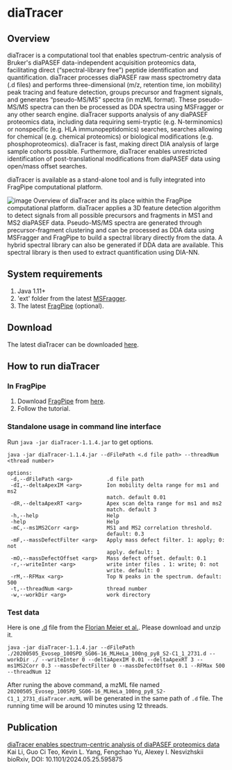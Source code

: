 # diaTracer

## Overview
diaTracer is a computational tool that enables spectrum-centric analysis of Bruker's diaPASEF data-independent acquisition proteomics data, facilitating direct (“spectral-library free”) peptide identification and quantification. diaTracer processes diaPASEF raw mass spectrometry data (.d files) and performs three-dimensional (m/z, retention time, ion mobility) peak tracing and feature detection, groups precursor and fragment signals, and generates “pseudo-MS/MS” spectra (in mzML format). These pseudo-MS/MS spectra can then be processed as DDA spectra using MSFragger or any other search engine. diaTracer supports analysis of any diaPASEF proteomics data, including data requiring semi-tryptic (e.g. N-terminomics) or nonspecific (e.g. HLA immunopeptidomics) searches, searches allowing for chemical (e.g. chemical proteomics) or biological modifications (e.g. phosphoproteomics). diaTracer is fast, making direct DIA analysis of large sample cohorts possible. Furthermore, diaTracer enables unrestricted identification of post-translational modifications from diaPASEF data using open/mass offset searches.

diaTracer is available as a stand-alone tool and is fully integrated into FragPipe computational platform.

![image](https://github.com/Nesvilab/diaTracer/assets/29800230/14191096-8b91-42af-8e99-b4e3e2e5a656)
Overview of diaTracer and its place within the FragPipe computational platform. 
diaTracer applies a 3D feature detection algorithm to detect signals from all possible precursors and fragments in MS1 and MS2 diaPASEF data. Pseudo-MS/MS spectra are generated through precursor-fragment clustering and can be processed as DDA data using MSFragger and FragPipe to build a spectral library directly from the data. A hybrid spectral library can also be generated if DDA data are available. This spectral library is then used to extract quantification using DIA-NN.


## System requirements
1. Java 1.11+
2. 'ext' folder from the latest [MSFragger](https://msfragger.arsci.com/upgrader/).
3. The latest [FragPipe](https://github.com/Nesvilab/FragPipe/releases/latest) (optional).
## Download
The latest diaTracer can be downloaded [here](https://msfragger-upgrader.nesvilab.org/diatracer/).

## How to run diaTracer
### In FragPipe
1. Download [FragPipe](http://fragpipe.nesvilab.org/) from [here](https://github.com/Nesvilab/FragPipe/releases/latest).
2. Follow the tutorial.

### Standalone usage in command line interface
Run `java -jar diaTracer-1.1.4.jar` to get options.

```shell
java -jar diaTracer-1.1.4.jar --dFilePath <.d file path> --threadNum <thread number>

options:
 -d,--dFilePath <arg>           .d file path
 -dI,--deltaApexIM <arg>        Ion mobility delta range for ms1 and ms2
                                match. default 0.01
 -dR,--deltaApexRT <arg>        Apex scan delta range for ms1 and ms2
                                match. default 3
 -h,--help                      Help
 -help                          Help
 -mC,--ms1MS2Corr <arg>         MS1 and MS2 correlation threshold.
                                default: 0.3
 -mF,--massDefectFilter <arg>   Apply mass defect filter. 1: apply; 0: not
                                apply. default: 1
 -mO,--massDefectOffset <arg>   Mass defect offset. default: 0.1
 -r,--writeInter <arg>          write inter files . 1: write; 0: not
                                write. default: 0
 -rM,--RFMax <arg>              Top N peaks in the spectrum. default: 500
 -t,--threadNum <arg>           thread number
 -w,--workDir <arg>             work directory
```

### Test data
Here is one [.d](https://www.dropbox.com/scl/fi/4m8bvp02bcwjyno49nrol/20200505_Evosep_100SPD_SG06-16_MLHeLa_100ng_py8_S2-C1_1_2731.d.zip?rlkey=x33rb8rn26zeuduf4yy3uht95&dl=0) file from the [Florian Meier et al.](https://www.nature.com/articles/s41592-020-00998-0). Please download and unzip it.

```shell
java -jar diaTracer-1.1.4.jar --dFilePath ./20200505_Evosep_100SPD_SG06-16_MLHeLa_100ng_py8_S2-C1_1_2731.d --workDir ./ --writeInter 0 --deltaApexIM 0.01 --deltaApexRT 3 --ms1MS2Corr 0.3 --massDefectFilter 0 --massDefectOffset 0.1 --RFMax 500 --threadNum 12
```
After runing the above command, a mzML file named `20200505_Evosep_100SPD_SG06-16_MLHeLa_100ng_py8_S2-C1_1_2731_diaTracer.mzML` will be generated in the same path of `.d` file. The running time will be around 10 minutes using 12 threads.

## Publication
<a href="https://doi.org/10.1101/2024.05.25.595875" target="_blank">diaTracer enables spectrum-centric analysis of diaPASEF proteomics data</a>
<br>
Kai Li, Guo Ci Teo, Kevin L. Yang, Fengchao Yu, Alexey I. Nesvizhskii
<br>
bioRxiv, DOI: 10.1101/2024.05.25.595875
